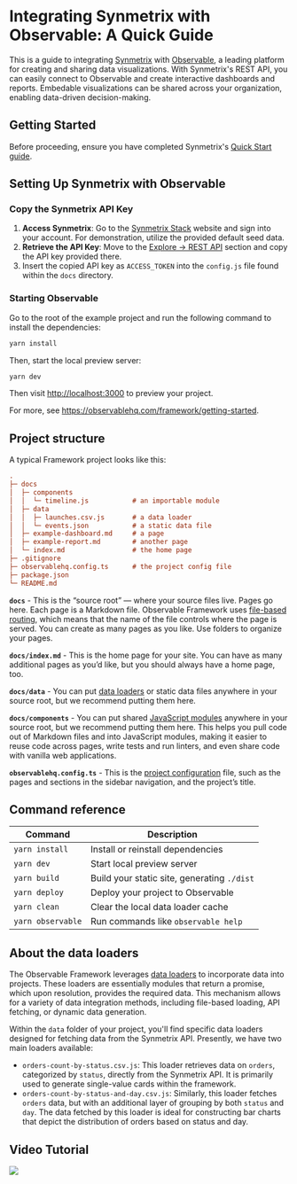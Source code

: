 # Integrating Synmetrix with Observable: A Quick Guide

This is a guide to integrating [Synmetrix](https://synmetrix.org) with [Observable](https://observablehq.com/), a leading platform for creating and sharing data visualizations. With Synmetrix's REST API, you can easily connect to Observable and create interactive dashboards and reports. Embedable visualizations can be shared across your organization, enabling data-driven decision-making.

## Getting Started

Before proceeding, ensure you have completed Synmetrix's [Quick Start guide](https://docs.synmetrix.org/docs/quickstart#prerequisite-software).

## Setting Up Synmetrix with Observable

### Copy the Synmetrix API Key

1. **Access Synmetrix**: Go to the [Synmetrix Stack](https://localhost/) website and sign into your account. For demonstration, utilize the provided default seed data.
2. **Retrieve the API Key**: Move to the [Explore -> REST API](https://docs.synmetrix.org/docs/user-guide/explore#example-api-utilization) section and copy the API key provided there.
3. Insert the copied API key as `ACCESS_TOKEN` into the `config.js` file found within the `docs` directory.

### Starting Observable

Go to the root of the example project and run the following command to install the dependencies:

```bash
yarn install
```

Then, start the local preview server:

```bash
yarn dev
```

Then visit <http://localhost:3000> to preview your project.

For more, see <https://observablehq.com/framework/getting-started>.

## Project structure

A typical Framework project looks like this:

```ini
.
├─ docs
│  ├─ components
│  │  └─ timeline.js           # an importable module
│  ├─ data
│  │  ├─ launches.csv.js       # a data loader
│  │  └─ events.json           # a static data file
│  ├─ example-dashboard.md     # a page
│  ├─ example-report.md        # another page
│  └─ index.md                 # the home page
├─ .gitignore
├─ observablehq.config.ts      # the project config file
├─ package.json
└─ README.md
```

**`docs`** - This is the “source root” — where your source files live. Pages go here. Each page is a Markdown file. Observable Framework uses [file-based routing](https://observablehq.com/framework/routing), which means that the name of the file controls where the page is served. You can create as many pages as you like. Use folders to organize your pages.

**`docs/index.md`** - This is the home page for your site. You can have as many additional pages as you’d like, but you should always have a home page, too.

**`docs/data`** - You can put [data loaders](https://observablehq.com/framework/loaders) or static data files anywhere in your source root, but we recommend putting them here.

**`docs/components`** - You can put shared [JavaScript modules](https://observablehq.com/framework/javascript/imports) anywhere in your source root, but we recommend putting them here. This helps you pull code out of Markdown files and into JavaScript modules, making it easier to reuse code across pages, write tests and run linters, and even share code with vanilla web applications.

**`observablehq.config.ts`** - This is the [project configuration](https://observablehq.com/framework/config) file, such as the pages and sections in the sidebar navigation, and the project’s title.

## Command reference

| Command           | Description                                              |
| ----------------- | -------------------------------------------------------- |
| `yarn install`            | Install or reinstall dependencies                        |
| `yarn dev`        | Start local preview server                               |
| `yarn build`      | Build your static site, generating `./dist`              |
| `yarn deploy`     | Deploy your project to Observable                        |
| `yarn clean`      | Clear the local data loader cache                        |
| `yarn observable` | Run commands like `observable help`                      |


## About the data loaders

The Observable Framework leverages [data loaders](https://observablehq.com/framework/loaders) to incorporate data into projects. These loaders are essentially modules that return a promise, which upon resolution, provides the required data. This mechanism allows for a variety of data integration methods, including file-based loading, API fetching, or dynamic data generation.

Within the `data` folder of your project, you'll find specific data loaders designed for fetching data from the Synmetrix API. Presently, we have two main loaders available:

- `orders-count-by-status.csv.js`: This loader retrieves data on `orders`, categorized by `status`, directly from the Synmetrix API. It is primarily used to generate single-value cards within the framework.
- `orders-count-by-status-and-day.csv.js`: Similarly, this loader fetches `orders` data, but with an additional layer of grouping by both `status` and `day`. The data fetched by this loader is ideal for constructing bar charts that depict the distribution of orders based on status and day.


## Video Tutorial

[![](https://img.youtube.com/vi/VcAP4vrL8cY/0.jpg)](https://youtu.be/VcAP4vrL8cY)
